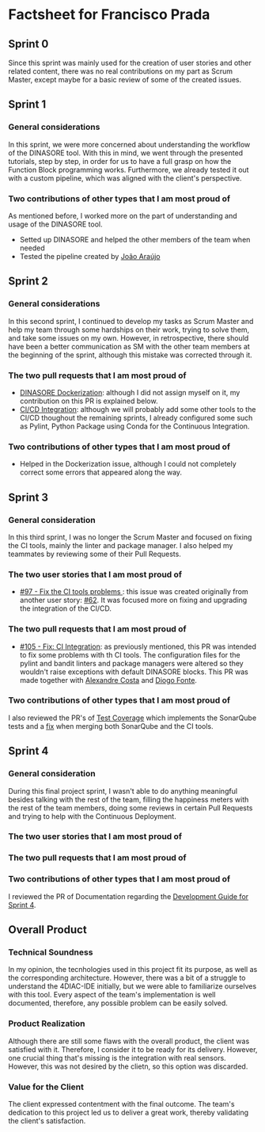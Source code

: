 # Factsheet for Francisco Prada

## Sprint 0

Since this sprint was mainly used for the creation of user stories and other related content, there was no real contributions on my part as Scrum Master, except maybe for a basic review of some of the created issues.

## Sprint 1

### General considerations
In this sprint, we were more concerned about understanding the workflow of the DINASORE tool. With this in mind, we went through the presented tutorials, step by step, in order for us to have a full grasp on how the Function Block programming works. Furthermore, we already tested it out with a custom pipeline, which was aligned with the client's perspective.

### Two contributions of other types that I am most proud of
As mentioned before, I worked more on the part of understanding and usage of the DINASORE tool.
- Setted up DINASORE and helped the other members of the team when needed
- Tested the pipeline created by [João Araújo](../factsheets/team1/joao_araujo.md)

## Sprint 2

### General considerations
In this second sprint, I continued to develop my tasks as Scrum Master and help my team through some hardships on their work, trying to solve them, and take some issues on my own. However, in retrospective, there should have been a better communication as SM with the other team members at the beginning of the sprint, although this mistake was corrected through it.

### The two pull requests that I am most proud of
- [DINASORE Dockerization](https://github.com/FEUP-MEIC-DS-2023-1MEIC06/DS-Project/pull/52): although I did not assign myself on it, my contribution on this PR is explained below.
- [CI/CD Integration](https://github.com/FEUP-MEIC-DS-2023-1MEIC06/DS-Project/pull/71): although we will probably add some other tools to the CI/CD thoughout the remaining sprints, I already configured some such as Pylint, Python Package using Conda for the Continuous Integration.

### Two contributions of other types that I am most proud of
- Helped in the Dockerization issue, although I could not completely correct some errors that appeared along the way.


## Sprint 3

### General consideration
In this third sprint, I was no longer the Scrum Master and focused on fixing the CI tools, mainly the linter and package manager. I also helped my teammates by reviewing some of their Pull Requests.

### The two user stories that I am most proud of
- [#97 - Fix the CI tools problems ](https://github.com/FEUP-MEIC-DS-2023-1MEIC06/DS-Project/issues/97): this issue was created originally from another user story: [#62](https://github.com/FEUP-MEIC-DS-2023-1MEIC06/DS-Project/issues/62). It was focused more on fixing and upgrading the integration of the CI/CD.

### The two pull requests that I am most proud of
- [#105 - Fix: CI Integration](https://github.com/FEUP-MEIC-DS-2023-1MEIC06/DS-Project/pull/105): as previously mentioned, this PR was intended to fix some problems with th CI tools. The configuration files for the pylint and bandit linters and package managers were altered so they wouldn't raise exceptions with default DINASORE blocks. This PR was made together with [Alexandre Costa](https://github.com/alexlcosta) and [Diogo Fonte](https://github.com/diogofonte).

### Two contributions of other types that I am most proud of
I also reviewed the PR's of [Test Coverage](https://github.com/FEUP-MEIC-DS-2023-1MEIC06/DS-Project/pull/116#pullrequestreview-1758656296) which implements the SonarQube tests and a [fix](https://github.com/FEUP-MEIC-DS-2023-1MEIC06/DS-Project/pull/120) when merging both SonarQube and the CI tools.

## Sprint 4

### General consideration
During this final project sprint, I wasn't able to do anything meaningful besides talking with the rest of the team, filling the happiness meters with the rest of the team members, doing some reviews in certain Pull Requests and trying to help with the Continuous Deployment.

### The two user stories that I am most proud of

### The two pull requests that I am most proud of

### Two contributions of other types that I am most proud of
I reviewed the PR of Documentation regarding the [Development Guide for Sprint 4](https://github.com/FEUP-MEIC-DS-2023-1MEIC06/DS-Project/pull/158).


## Overall Product

### Technical Soundness
In my opinion, the tecnhologies used in this project fit its purpose, as well as the corresponding architecture. However, there was a bit of a struggle to understand the 4DIAC-IDE initially, but we were able to familiarize ourselves with this tool. Every aspect of the team's implementation is well documented, therefore, any possible problem can be easily solved.

### Product Realization
Although there are still some flaws with the overall product, the client was satisfied with it. Therefore, I consider it to be ready for its delivery. However, one crucial thing that's missing is the integration with real sensors. However, this was not desired by the clietn, so this option was discarded.

### Value for the Client
The client expressed contentment with the final outcome. The team's dedication to this project led us to deliver a great work, thereby validating the client's satisfaction.
